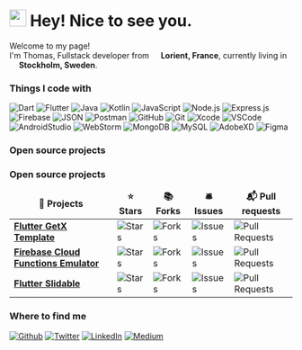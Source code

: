 <h1><img src="https://emojis.slackmojis.com/emojis/images/1531849430/4246/blob-sunglasses.gif?1531849430" width="30"/> Hey! Nice to see you.</h1>


<p>Welcome to my page! </br> I'm Thomas, Fullstack developer from <img src="https://cdn-icons-png.flaticon.com/512/197/197560.png" width="13"/> <b>Lorient, France</b>, currently living in <img src="https://cdn-icons-png.flaticon.com/512/197/197564.png" width="13"/> <b>Stockholm, Sweden</b>. </p>
<h3>Things I code with</h3>
<p>
  <img alt="Dart" src="https://img.shields.io/badge/-Dart-0175C2?style=for-the-badge&logo=dart&logoColor=white" />
<img alt="Flutter" src="https://img.shields.io/badge/-Flutter-02569B?style=for-the-badge&logo=flutter&logoColor=white" />
<img alt="Java" src="https://img.shields.io/badge/-Java-007396?style=for-the-badge&logo=java&logoColor=white" />
<img alt="Kotlin" src="https://img.shields.io/badge/-Kotlin-0095D5?style=for-the-badge&logo=kotlin&logoColor=white" />
<img alt="JavaScript" src="https://img.shields.io/badge/-JavaScript-F7DF1E?style=for-the-badge&logo=javascript&logoColor=black" />
<img alt="Node.js" src="https://img.shields.io/badge/-Node.js-43853D?style=for-the-badge&logo=node-dot-js&logoColor=white" />
<img alt="Express.js" src="https://img.shields.io/badge/Express.js-%23404d59.svg?style=for-the-badge" />
<img alt="Firebase" src="https://img.shields.io/badge/firebase-%23039BE5.svg?style=for-the-badge&logo=firebase" />
<img alt="JSON" src="https://img.shields.io/badge/JSON-000000?style=for-the-badge&logo=json&logoColor=white" />
<img alt="Postman" src="https://img.shields.io/badge/Postman-FF6C37?style=for-the-badge&logo=postman&logoColor=white" />
<img alt="GitHub" src="https://img.shields.io/badge/GitHub-%2312100E.svg?style=for-the-badge&logo=GitHub&logoColor=white" />
<img alt="Git" src="https://img.shields.io/badge/Git-F05032?style=for-the-badge&logo=git&logoColor=white" />
<img alt="Xcode" src="https://img.shields.io/badge/Xcode-1575F9?style=for-the-badge&logo=xcode&logoColor=white" />
<img alt="VSCode" src="https://img.shields.io/badge/Visual_Studio_Code-007ACC?style=for-the-badge&logo=visual-studio-code&logoColor=white" />
<img alt="AndroidStudio" src="https://img.shields.io/badge/Android_Studio-3DDC84?style=for-the-badge&logo=android-studio&logoColor=white" />
<img alt="WebStorm" src="https://img.shields.io/badge/WebStorm-000000.svg?style=for-the-badge&logo=WebStorm&logoColor=white" />
<img alt="MongoDB" src="https://img.shields.io/badge/MongoDB-%234ea94b.svg?style=for-the-badge&logo=mongodb&logoColor=white" />
<img alt="MySQL" src="https://img.shields.io/badge/mysql-%2300f.svg?style=for-the-badge&logo=mysql&logoColor=white" />
<img alt="AdobeXD" src="https://img.shields.io/badge/Adobe_XD-FF26BE?style=for-the-badge&logo=adobe-xd&logoColor=white" />
<img alt="Figma" src="https://img.shields.io/badge/Figma-F24E1E?style=for-the-badge&logo=figma&logoColor=white" />
</p>
<h3>Open source projects</h3>
<h3>Open source projects</h3>
<table>
  <thead align="center">
    <tr border: none;>
      <td><b>🎁 Projects</b></td>
      <td><b>⭐ Stars</b></td>
      <td><b>📚 Forks</b></td>
      <td><b>🛎 Issues</b></td>
      <td><b>📬 Pull requests</b></td>
    </tr>
  </thead>
  <tbody>
    <tr>
      <td><a href="https://github.com/EmadBeltaje/flutter_getx_template"><b>Flutter GetX Template</b></a></td>
      <td><img alt="Stars" src="https://img.shields.io/github/stars/EmadBeltaje/flutter_getx_template?style=flat-square&labelColor=343b41"/></td>
      <td><img alt="Forks" src="https://img.shields.io/github/forks/EmadBeltaje/flutter_getx_template?style=flat-square&labelColor=343b41"/></td>
      <td><img alt="Issues" src="https://img.shields.io/github/issues/EmadBeltaje/flutter_getx_template?style=flat-square&labelColor=343b41"/></td>
      <td><img alt="Pull Requests" src="https://img.shields.io/github/issues-pr/EmadBeltaje/flutter_getx_template?style=flat-square&labelColor=343b41"/></td>
    </tr>
    <tr>
      <td><a href="https://github.com/EmadBeltaje/firebase_cloud_functions_emulator"><b>Firebase Cloud Functions Emulator</b></a></td>
      <td><img alt="Stars" src="https://img.shields.io/github/stars/EmadBeltaje/firebase_cloud_functions_emulator?style=flat-square&labelColor=343b41"/></td>
      <td><img alt="Forks" src="https://img.shields.io/github/forks/EmadBeltaje/firebase_cloud_functions_emulator?style=flat-square&labelColor=343b41"/></td>
      <td><img alt="Issues" src="https://img.shields.io/github/issues/EmadBeltaje/firebase_cloud_functions_emulator?style=flat-square&labelColor=343b41"/></td>
      <td><img alt="Pull Requests" src="https://img.shields.io/github/issues-pr/EmadBeltaje/firebase_cloud_functions_emulator?style=flat-square&labelColor=343b41"/></td>
    </tr>
    <tr>
      <td><a href="https://github.com/EmadBeltaje/flutter_slidable"><b>Flutter Slidable</b></a></td>
      <td><img alt="Stars" src="https://img.shields.io/github/stars/EmadBeltaje/flutter_slidable.git?style=flat-square&labelColor=343b41"/></td>
      <td><img alt="Forks" src="https://img.shields.io/github/forks/EmadBeltaje/flutter_slidable.git?style=flat-square&labelColor=343b41"/></td>
      <td><img alt="Issues" src="https://img.shields.io/github/issues/EmadBeltaje/flutter_slidable.git?style=flat-square&labelColor=343b41"/></td>
      <td><img alt="Pull Requests" src="https://img.shields.io/github/issues-pr/EmadBeltaje/flutter_slidable.git?style=flat-square&labelColor=343b41"/></td>
    </tr>
  </tbody>
</table>



<h3>Where to find me</h3>
<p><a href="https://github.com/thmsgbrt" target="_blank"><img alt="Github" src="https://img.shields.io/badge/GitHub-%2312100E.svg?&style=for-the-badge&logo=Github&logoColor=white" /></a> <a href="https://twitter.com/Guibz16" target="_blank"><img alt="Twitter" src="https://img.shields.io/badge/twitter-%231DA1F2.svg?&style=for-the-badge&logo=twitter&logoColor=white" /></a> <a href="https://www.linkedin.com/in/thomas-guibert" target="_blank"><img alt="LinkedIn" src="https://img.shields.io/badge/linkedin-%230077B5.svg?&style=for-the-badge&logo=linkedin&logoColor=white" /></a> <a href="https://medium.com/@th.guibert" target="_blank"><img alt="Medium" src="https://img.shields.io/badge/medium-%2312100E.svg?&style=for-the-badge&logo=medium&logoColor=white" /></a>
</p>

